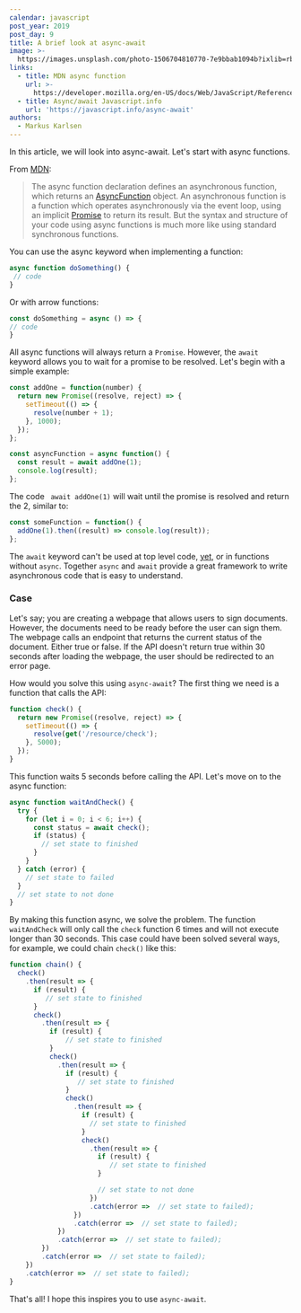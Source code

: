 ```yaml
---
calendar: javascript
post_year: 2019
post_day: 9
title: A brief look at async-await
image: >-
  https://images.unsplash.com/photo-1506704810770-7e9bbab1094b?ixlib=rb-1.2.1&auto=format&fit=crop&w=1500&q=80
links:
  - title: MDN async function
    url: >-
      https://developer.mozilla.org/en-US/docs/Web/JavaScript/Reference/Statements/async_function
  - title: Async/await Javascript.info
    url: 'https://javascript.info/async-await'
authors:
  - Markus Karlsen
---
```

In this article, we will look into async-await. Let's start with async functions.

From [MDN](https://developer.mozilla.org/en-US/docs/Web/JavaScript/Reference/Statements/async_function):

 > The async function declaration defines an asynchronous function, which returns an [AsyncFunction](https://developer.mozilla.org/en-US/docs/Web/JavaScript/Reference/Global_Objects/AsyncFunction) object. An asynchronous function is a function which operates asynchronously via the event loop, using an implicit [Promise](https://developer.mozilla.org/en-US/docs/Web/JavaScript/Reference/Global_Objects/Promise) to return its result. But the syntax and structure of your code using async functions is much more like using standard synchronous functions.


You can use the async keyword when implementing a function:
```js
async function doSomething() {
 // code
}
```

Or with arrow functions:

```js
const doSomething = async () => {
// code
}
```

All async functions will always return a ```Promise```. However, the ```await``` keyword allows you to wait for a promise to be resolved. Let's begin with a simple example:
```js
const addOne = function(number) {
  return new Promise((resolve, reject) => {
    setTimeout(() => {
      resolve(number + 1);
    }, 1000);
  });
};

const asyncFunction = async function() {
  const result = await addOne(1);
  console.log(result);
};
```
The code ``` await addOne(1)``` will wait until the promise is resolved and return the 2, similar to:

```js
const someFunction = function() {
  addOne(1).then((result) => console.log(result));
};
```

The ```await``` keyword can't be used at top level code, [yet](https://github.com/tc39/proposal-top-level-await), or in functions without ```async```. Together ```async``` and ```await``` provide a great framework to write asynchronous code that is easy to understand. 

### Case
Let's say; you are creating a webpage that allows users to sign documents. However, the documents need to be ready before the user can sign them. The webpage calls an endpoint that returns the current status of the document. Either true or false. If the API doesn't return true within 30 seconds after loading the webpage, the user should be redirected to an error page.

How would you solve this using ```async-await```? The first thing we need is a function that calls the API:

```js
function check() {
  return new Promise((resolve, reject) => {
    setTimeout(() => {
      resolve(get('/resource/check');
    }, 5000);
  });
}

```

This function waits 5 seconds before calling the API. Let's move on to the async function:

```js
async function waitAndCheck() {
  try {
    for (let i = 0; i < 6; i++) {
      const status = await check();
      if (status) {
        // set state to finished
      }
    }
  } catch (error) {
    // set state to failed
  }
  // set state to not done
}

```
By making this function async, we solve the problem. The function ```waitAndCheck``` will only call the ```check``` function 6 times and will not execute longer than 30 seconds. This case could have been solved several ways, for example, we could chain ```check()``` like this:

```js
function chain() {
  check()
    .then(result => {
      if (result) {
         // set state to finished
      }
      check()
        .then(result => {
          if (result) {
              // set state to finished
          }
          check()
            .then(result => {
              if (result) {
                 // set state to finished
              }
              check()
                .then(result => {
                  if (result) {
                    // set state to finished
                  }
                  check()
                    .then(result => {
                      if (result) {
                         // set state to finished
                      }

                      // set state to not done
                    })
                    .catch(error =>  // set state to failed);
                })
                .catch(error =>  // set state to failed);
            })
            .catch(error =>  // set state to failed);
        })
        .catch(error =>  // set state to failed);
    })
    .catch(error =>  // set state to failed);
}
```

That's all! I hope this inspires you to use ```async-await```.
